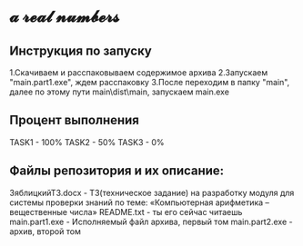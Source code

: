# **𝓪 𝓻𝓮𝓪𝓵 𝓷𝓾𝓶𝓫𝓮𝓻𝓼**

## Инструкция по запуску
1.Скачиваем и расспаковываем содержимое архива
2.Запускаем "main.part1.exe", ждем расспаковку
3.После переходим в  папку "main", далее по этому пути main\dist\main\, запускаем main.exe

## Процент выполнения
TASK1 - 100%
TASK2 - 50%
TASK3 - 0%

## Файлы репозитория и их описание:
ЗяблицкийТЗ.docx - ТЗ(техническое задание) на разработку модуля для системы проверки знаний по теме: «Компьютерная арифметика – вещественные числа»
README.txt - ты его сейчас читаешь
main.part1.exe - Исполняемый файл архива, первый том
main.part2.exe - архив, второй том
